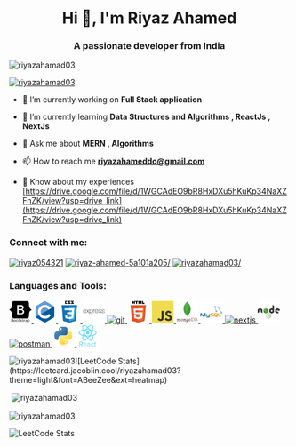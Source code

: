 
<h1 align="center">Hi 👋, I'm Riyaz Ahamed</h1>
<h3 align="center">A passionate developer from India</h3>

<p align="left"> <img src="https://komarev.com/ghpvc/?username=riyazahamad03&label=Profile%20views&color=0e75b6&style=flat" alt="riyazahamad03" /> </p>

<p align="left"> <a href="https://github.com/ryo-ma/github-profile-trophy"><img src="https://github-profile-trophy.vercel.app/?username=riyazahamad03" alt="riyazahamad03" /></a> </p>

- 🔭 I’m currently working on **Full Stack application**

- 🌱 I’m currently learning **Data Structures and Algorithms , ReactJs , NextJs**

- 💬 Ask me about **MERN , Algorithms**

- 📫 How to reach me **riyazahameddo@gmail.com**

- 📄 Know about my experiences [https://drive.google.com/file/d/1WGCAdEO9bR8HxDXu5hKuKp34NaXZFnZK/view?usp=drive_link](https://drive.google.com/file/d/1WGCAdEO9bR8HxDXu5hKuKp34NaXZFnZK/view?usp=drive_link)

<h3 align="left">Connect with me:</h3>
<p align="left">
<a href="https://twitter.com/riyaz054321" target="blank"><img align="center" src="https://raw.githubusercontent.com/rahuldkjain/github-profile-readme-generator/master/src/images/icons/Social/twitter.svg" alt="riyaz054321" height="30" width="40" /></a>
<a href="https://linkedin.com/in/riyaz-ahamed-5a101a205/" target="blank"><img align="center" src="https://raw.githubusercontent.com/rahuldkjain/github-profile-readme-generator/master/src/images/icons/Social/linked-in-alt.svg" alt="riyaz-ahamed-5a101a205/" height="30" width="40" /></a>
<a href="https://www.leetcode.com/riyazahamad03/" target="blank"><img align="center" src="https://raw.githubusercontent.com/rahuldkjain/github-profile-readme-generator/master/src/images/icons/Social/leet-code.svg" alt="riyazahamad03/" height="30" width="40" /></a>
</p>
<h3 align="left">Languages and Tools:</h3>
<p align="left"> <a href="https://getbootstrap.com" target="_blank" rel="noreferrer"> <img src="https://raw.githubusercontent.com/devicons/devicon/master/icons/bootstrap/bootstrap-plain-wordmark.svg" alt="bootstrap" width="40" height="40"/> </a> <a href="https://www.cprogramming.com/" target="_blank" rel="noreferrer"> <img src="https://raw.githubusercontent.com/devicons/devicon/master/icons/c/c-original.svg" alt="c" width="40" height="40"/> </a> <a href="https://www.w3schools.com/css/" target="_blank" rel="noreferrer"> <img src="https://raw.githubusercontent.com/devicons/devicon/master/icons/css3/css3-original-wordmark.svg" alt="css3" width="40" height="40"/> </a> <a href="https://expressjs.com" target="_blank" rel="noreferrer"> <img src="https://raw.githubusercontent.com/devicons/devicon/master/icons/express/express-original-wordmark.svg" alt="express" width="40" height="40"/> </a> <a href="https://git-scm.com/" target="_blank" rel="noreferrer"> <img src="https://www.vectorlogo.zone/logos/git-scm/git-scm-icon.svg" alt="git" width="40" height="40"/> </a> <a href="https://www.w3.org/html/" target="_blank" rel="noreferrer"> <img src="https://raw.githubusercontent.com/devicons/devicon/master/icons/html5/html5-original-wordmark.svg" alt="html5" width="40" height="40"/> </a> <a href="https://developer.mozilla.org/en-US/docs/Web/JavaScript" target="_blank" rel="noreferrer"> <img src="https://raw.githubusercontent.com/devicons/devicon/master/icons/javascript/javascript-original.svg" alt="javascript" width="40" height="40"/> </a> <a href="https://www.mongodb.com/" target="_blank" rel="noreferrer"> <img src="https://raw.githubusercontent.com/devicons/devicon/master/icons/mongodb/mongodb-original-wordmark.svg" alt="mongodb" width="40" height="40"/> </a> <a href="https://www.mysql.com/" target="_blank" rel="noreferrer"> <img src="https://raw.githubusercontent.com/devicons/devicon/master/icons/mysql/mysql-original-wordmark.svg" alt="mysql" width="40" height="40"/> </a> <a href="https://nextjs.org/" target="_blank" rel="noreferrer"> <img src="https://cdn.worldvectorlogo.com/logos/nextjs-2.svg" alt="nextjs" width="40" height="40"/> </a> <a href="https://nodejs.org" target="_blank" rel="noreferrer"> <img src="https://raw.githubusercontent.com/devicons/devicon/master/icons/nodejs/nodejs-original-wordmark.svg" alt="nodejs" width="40" height="40"/> </a> <a href="https://postman.com" target="_blank" rel="noreferrer"> <img src="https://www.vectorlogo.zone/logos/getpostman/getpostman-icon.svg" alt="postman" width="40" height="40"/> </a> <a href="https://www.python.org" target="_blank" rel="noreferrer"> <img src="https://raw.githubusercontent.com/devicons/devicon/master/icons/python/python-original.svg" alt="python" width="40" height="40"/> </a> <a href="https://reactjs.org/" target="_blank" rel="noreferrer"> <img src="https://raw.githubusercontent.com/devicons/devicon/master/icons/react/react-original-wordmark.svg" alt="react" width="40" height="40"/> </a> </p>

<p><img align="left" src="https://github-readme-stats.vercel.app/api/top-langs?username=riyazahamad03&show_icons=true&locale=en&layout=compact" alt="riyazahamad03" /></p>
![LeetCode Stats](https://leetcard.jacoblin.cool/riyazahamad03?theme=light&font=ABeeZee&ext=heatmap)
<p>&nbsp;<img align="center" src="https://github-readme-stats.vercel.app/api?username=riyazahamad03&show_icons=true&locale=en" alt="riyazahamad03" /></p>

<p><img align="center" src="https://github-readme-streak-stats.herokuapp.com/?user=riyazahamad03&" alt="riyazahamad03" /></p>



![LeetCode Stats](https://leetcard.jacoblin.cool/riyazahamad03?theme=light&font=ABeeZee&ext=heatmap)
